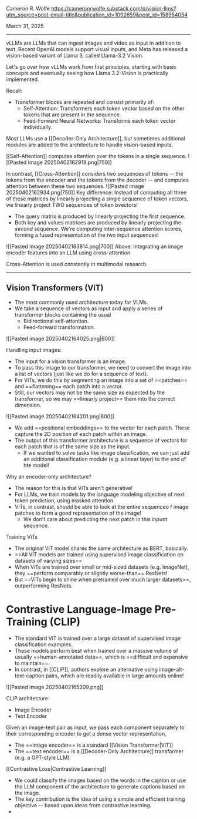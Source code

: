 Cameron R. Wolfe
https://cameronrwolfe.substack.com/p/vision-llms?utm_source=post-email-title&publication_id=1092659&post_id=158954054

March 31, 2025

---------------------------

vLLMs are LLMs that can ingest images and video as input in addition to text.
Recent OpenAI models support visual inputs, and Meta has released a vision-based variant of Llama 3, called Llama-3.2 Vision.

Let's go over how vLLMs work from first principles, starting with basic concepts and eventually seeing how Llama 3.2-Vision is practically implemented.


Recall:
- Transformer blocks are repeated and consist primarily of:
	- Self-Attention: Transformers each token vector based on the other tokens that are present in the sequence.
	- Feed-Forward Neural Networks: Transforms each token vector individually.

Most LLMs use a [[Decoder-Only Architecture]], but sometimes additional modules are added to the architecture to handle vision-based inputs.

[[Self-Attention]] computes attention over the tokens in a single sequence.
![[Pasted image 20250402162919.png|750]]


In contrast, [[Cross-Attention]] considers two sequences of tokens -- the tokens from the encoder and the tokens from the decoder -- and computes attention between these two sequences.
![[Pasted image 20250402162934.png|750]]
Key difference: Instead of computing all three of these matrices by linearly projecting a single sequence of token vectors, we linearly project TWO sequences of token bvectors!
- The query matrix is produced by linearly projecting the first sequence.
- Both key and values matrices are produced by linearly projecting the *second* sequence.
We're computing inter-sequence attention scores, forming a fused representation of the two input sequences!

![[Pasted image 20250402163814.png|700]]
Above: Integrating an image encoder features into an LLM using cross-attention.

Cross-Attention is used constantly in multimodal research.

____________

## Vision Transformers (ViT)
- The most commonly used architecture today for VLMs.
- We take a sequence of vectors as input and apply a series of transformer blocks containing the usual
	- Bidirectional self-attention.
	- Feed-forward transformation.

![[Pasted image 20250402164025.png|600]]

Handling input images:
- The input for a vision transformer is an image.
- To pass this image to our transformer, we need to convert the image into a list of vectors (just like we do for a sequence of text).
- For ViTs, we do this by segmenting an image into a set of ==patches== and ==flattening== each patch into a vector.
- Still, our vectors may not be the same size as expected by the transformer, so we may ==linearly project== them into the correct dimension.

![[Pasted image 20250402164201.png|800]]

- We add ==positional embeddings== to the vector for each patch. These capture the 2D position of each patch within an image.
- The output of this transformer architecture is a sequence of vectors for each patch that is of the same size as the input.
	- If we wanted to solve tasks like image classification, we can just add an additional classification module (e.g. a linear layer) to the end of hte model!

Why an encoder-only architecture?
- The reason for this is that ViTs aren't generative!
- For LLMs, we train models by the language modeling objective of next token prediction, using masked attention.
- ViTs, in contrast, should be able to look at the entire sequenceo f image patches to form a good representation of the image! 
	- We don't care about predicting the next patch in this inpunt sequence.

Training ViTs
- The original ViT model shares the same architecture as BERT, basically.
- ==All ViT  models are trained using supervised image classification on datasets of varying sizes==
- When ViTs are trained over small or mid-sized datasets (e.g. ImageNet), they ==perform comparably or slightly worse-than== ResNets! 
- But ==ViTs begin to shine when pretrained over much larger datasets==, outperforming ResNets.


# Contrastive Language-Image Pre-Training (CLIP)
- The standard ViT is trained over a large dataset of supervised image classification examples.
- These models perform best when trained over a massive volume of usually ==human-annotated data==, which is ==difficult and expensive to maintain==.
- In contrast, in [[CLIP]], authors explore an alternative using image-alt-text-caption pairs, which are readily available in large amounts online!

![[Pasted image 20250402165209.png]]

CLIP architecture:
- Image Encoder
- Text Encoder

Given an image-text pair as input, we pass each component separately to their corresponding encoder to get a dense vector representation.
- The ==image encoder== is a standard [[Vision Transformer|ViT]]
- The ==text encoder== is a [[Decoder-Only Architecture]] transformer (e.g. a GPT-style LLM).

[[Contrastive Loss|Contrastive Learning]]
- We could classify the images based on the words in the caption or use the LLM component of the architecture to generate captions based on the image.
- The key contribution is the idea of using a simple and efficient training objective -- based upon ideas from contrastive learning.
- 








 





























